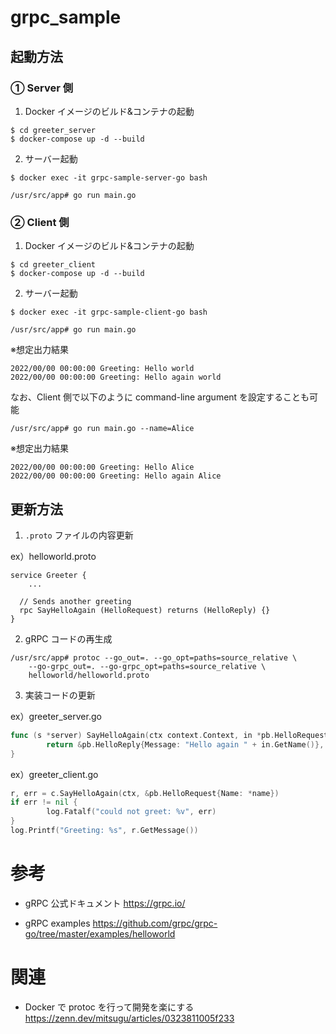 # grpc_sample

## 起動方法

### ① Server 側

1. Docker イメージのビルド&コンテナの起動

```
$ cd greeter_server
$ docker-compose up -d --build
```

2. サーバー起動

```
$ docker exec -it grpc-sample-server-go bash
```

```
/usr/src/app# go run main.go
```

### ② Client 側

1. Docker イメージのビルド&コンテナの起動

```
$ cd greeter_client
$ docker-compose up -d --build
```

2. サーバー起動

```
$ docker exec -it grpc-sample-client-go bash
```

```
/usr/src/app# go run main.go
```

※想定出力結果

```
2022/00/00 00:00:00 Greeting: Hello world
2022/00/00 00:00:00 Greeting: Hello again world
```

なお、Client 側で以下のように command-line argument を設定することも可能

```
/usr/src/app# go run main.go --name=Alice
```

※想定出力結果

```
2022/00/00 00:00:00 Greeting: Hello Alice
2022/00/00 00:00:00 Greeting: Hello again Alice
```

## 更新方法

1. `.proto` ファイルの内容更新

ex）helloworld.proto

```
service Greeter {
    ...

  // Sends another greeting
  rpc SayHelloAgain (HelloRequest) returns (HelloReply) {}
}
```

2. gRPC コードの再生成

```
/usr/src/app# protoc --go_out=. --go_opt=paths=source_relative \
    --go-grpc_out=. --go-grpc_opt=paths=source_relative \
    helloworld/helloworld.proto
```

3. 実装コードの更新

ex）greeter_server.go

```go
func (s *server) SayHelloAgain(ctx context.Context, in *pb.HelloRequest) (*pb.HelloReply, error) {
        return &pb.HelloReply{Message: "Hello again " + in.GetName()}, nil
}
```

ex）greeter_client.go

```go
r, err = c.SayHelloAgain(ctx, &pb.HelloRequest{Name: *name})
if err != nil {
        log.Fatalf("could not greet: %v", err)
}
log.Printf("Greeting: %s", r.GetMessage())
```

# 参考

- gRPC 公式ドキュメント
  https://grpc.io/

- gRPC examples
  https://github.com/grpc/grpc-go/tree/master/examples/helloworld

# 関連

- Docker で protoc を行って開発を楽にする
  https://zenn.dev/mitsugu/articles/0323811005f233
